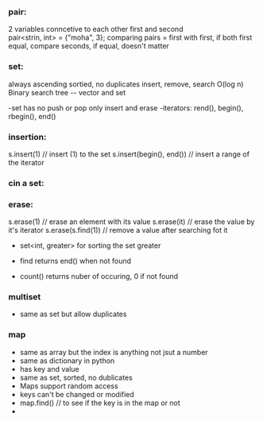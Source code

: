 ### pair: 
2 variables conncetive to each other 
first and second  
pair<strin, int> = {"moha", 3};
comparing pairs = first with first, if both first equal, compare seconds, if equal, doesn't matter

### set:
always ascending sortied, no duplicates
insert, remove, search  O(log n)
Binary search tree
-- vector and set

-set has no push or pop only insert and erase
-iterators: rend(), begin(), rbegin(), end()
      
### insertion: 
s.insert(1) // insert (1) to the set
s.insert(begin(), end())  // insert a range of the iterator 

### cin a set:


### erase: 
s.erase(1) // erase an element with its value
s.erase(it) // erase the value by it's iterator
s.erase(s.find(1)) // remove a value after searching fot it

- set<int, greater<int>>  for sorting the set greater

- find returns end() when not found
- count() returns nuber of occuring, 0 if not found

### multiset 
- same as set but allow duplicates
### map
- same as array but the index is anything not jsut a number
- same as dictionary in python
- has key and value
- same as set, sorted, no dublicates
- Maps support random access
- keys can't be changed or modified
- map.find()  //  to see if the key is in the map or not
- 
